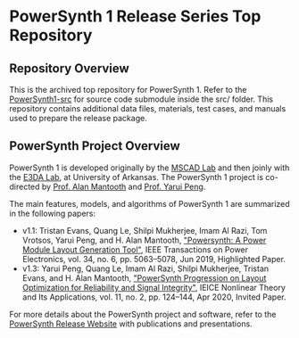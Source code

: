 # PowerSynth 1 Release Series Top Repository
## Repository Overview
This is the archived top repository for PowerSynth 1. Refer to the [PowerSynth1-src](https://github.com/e3da/PowerSynth1-src) for source code submodule inside the src/ folder. 
This repository contains additional data files, materials, test cases, and manuals used to prepare the release package. 
## PowerSynth Project Overview
PowerSynth 1 is developed originally by the [MSCAD Lab](https://mscad.uark.edu/) and then joinly with the [E3DA Lab](https://e3da.csce.uark.edu/), at University of Arkansas. The PowerSynth 1 project is co-directed by [Prof. Alan Mantooth](https://engineering.uark.edu/directory/index/uid/mantooth/name/Alan+Mantooth/) and [Prof. Yarui Peng](https://engineering.uark.edu/directory/index/uid/yrpeng/name/Yarui+Peng/). 

The main features, models, and algorithms of PowerSynth 1 are summarized in the following papers:

* v1.1: Tristan Evans, Quang Le, Shilpi Mukherjee, Imam Al Razi, Tom Vrotsos, Yarui Peng, and H. Alan Mantooth, ["Powersynth: A Power Module Layout Generation Tool"](https://doi.org/10.1109/TPEL.2018.2870346), IEEE Transactions on Power Electronics, vol. 34, no. 6, pp. 5063–5078, Jun 2019, Highlighted Paper.
* v1.3: Yarui Peng, Quang Le, Imam Al Razi, Shilpi Mukherjee, Tristan Evans, and H. Alan Mantooth, ["PowerSynth Progression on Layout Optimization for Reliability and Signal Integrity"](https://doi.org/10.1587/nolta.11.124), IEICE Nonlinear Theory and Its Applications, vol. 11, no. 2, pp. 124–144, Apr 2020, Invited Paper.

For more details about the PowerSynth project and software, refer to the [PowerSynth Release Website](https://e3da.csce.uark.edu/release/PowerSynth/) with publications and presentations.

